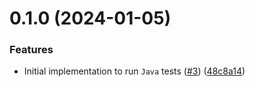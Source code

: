 # 0.1.0 (2024-01-05)


### Features

* Initial implementation to run `Java` tests ([#3](https://github.com/upb-code-labs/tests-microservice/issues/3)) ([48c8a14](https://github.com/upb-code-labs/tests-microservice/commit/48c8a14aea266e3a7748009bb5ba72e6043f2be7))



